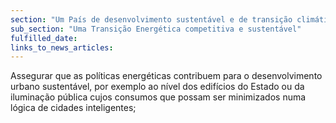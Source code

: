 ```yaml
---
section: "Um País de desenvolvimento sustentável e de transição climática"
sub_section: "Uma Transição Energética competitiva e sustentável"
fulfilled_date:
links_to_news_articles:
---
```


Assegurar que as políticas energéticas contribuem para o desenvolvimento urbano sustentável, por exemplo ao nível dos edifícios do Estado ou da iluminação pública cujos consumos que possam ser minimizados numa lógica de cidades inteligentes;